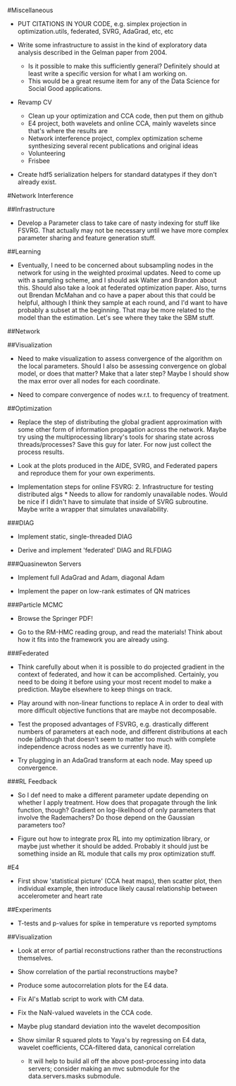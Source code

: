 #Miscellaneous
* PUT CITATIONS IN YOUR CODE, e.g. simplex projection in optimization.utils, federated, SVRG, AdaGrad, etc, etc

* Write some infrastructure to assist in the kind of exploratory data analysis described in the Gelman paper from 2004.
    * Is it possible to make this sufficiently general? Definitely should at least write a specific version for what I am working on.
    * This would be a great resume item for any of the Data Science for Social Good applications.

* Revamp CV
    * Clean up your optimization and CCA code, then put them on github
    * E4 project, both wavelets and online CCA, mainly wavelets since that's where the results are
    * Network interference project, complex optimization scheme synthesizing several recent publications and original ideas
    * Volunteering
    * Frisbee

* Create hdf5 serialization helpers for standard datatypes if they don't already exist.

#Network Interference

##Infrastructure
* Develop a Parameter class to take care of nasty indexing for stuff like FSVRG. That actually may not be necessary until we have more complex parameter sharing and feature generation stuff.

##Learning
* Eventually, I need to be concerned about subsampling nodes in the network for using in the weighted proximal updates. Need to come up with a sampling scheme, and I should ask Walter and Brandon about this. Should also take a look at federated optimization paper. Also, turns out Brendan McMahan and co have a paper about this that could be helpful, although I think they sample at each round, and I'd want to have probably a subset at the beginning. That may be more related to the model than the estimation. Let's see where they take the SBM stuff.
    
##Network

##Visualization
* Need to make visualization to assess convergence of the algorithm on the local parameters. Should I also be assessing convergence on global model, or does that matter? Make that a later step? Maybe I should show the max error over all nodes for each coordinate.

* Need to compare convergence of nodes w.r.t. to frequency of treatment.

##Optimization
* Replace the step of distributing the global gradient approximation with some other form of information propagation across the network. Maybe try using the multiprocessing library's tools for sharing state across threads/processes? Save this guy for later. For now just collect the process results.

* Look at the plots produced in the AIDE, SVRG, and Federated papers and reproduce them for your own experiments.

* Implementation steps for online FSVRG:
    2. Infrastructure for testing distributed algs
        * Needs to allow for randomly unavailable nodes. Would be nice if I didn't have to simulate that inside of SVRG subroutine. Maybe write a wrapper that simulates unavailability.

###DIAG
* Implement static, single-threaded DIAG

* Derive and implement 'federated' DIAG and RLFDIAG

###Quasinewton Servers
* Implement full AdaGrad and Adam, diagonal Adam

* Implement the paper on low-rank estimates of QN matrices

###Particle MCMC
* Browse the Springer PDF!

* Go to the RM-HMC reading group, and read the materials! Think about how it fits into the framework you are already using.

###Federated
* Think carefully about when it is possible to do projected gradient in the context of federated, and how it can be accomplished. Certainly, you need to be doing it before using your most recent model to make a prediction. Maybe elsewhere to keep things on track.

* Play around with non-linear functions to replace A in order to deal with more difficult objective functions that are maybe not decomposable.

* Test the proposed advantages of FSVRG, e.g. drastically different numbers of parameters at each node, and different distributions at each node (although that doesn't seem to matter too much with complete independence across nodes as we currently have it).

* Try plugging in an AdaGrad transform at each node. May speed up convergence.

###RL Feedback
* So I def need to make a different parameter update depending on whether I apply treatment. How does that propagate through the link function, though? Gradient on log-likelihood of only parameters that involve the Rademachers? Do those depend on the Gaussian parameters too?

* Figure out how to integrate prox RL into my optimization library, or maybe just whether it should be added. Probably it should just be something inside an RL module that calls my prox optimization stuff.

#E4
* First show 'statistical picture' (CCA heat maps), then scatter plot, then individual example, then introduce likely causal relationship between accelerometer and heart rate

##Experiments
* T-tests and p-values for spike in temperature vs reported symptoms

##Visualization
* Look at error of partial reconstructions rather than the reconstructions themselves.

* Show correlation of the partial reconstructions maybe?

* Produce some autocorrelation plots for the E4 data.

* Fix Al's Matlab script to work with CM data.

* Fix the NaN-valued wavelets in the CCA code.

* Maybe plug standard deviation into the wavelet decomposition

* Show similar R squared plots to Yaya's by regressing on E4 data, wavelet coefficients, CCA-filtered data, canonical correlation
    * It will help to build all off the above post-processing into data servers; consider making an mvc submodule for the data.servers.masks submodule.
